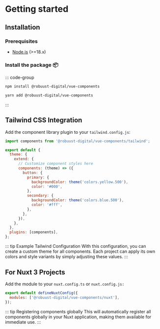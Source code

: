 # Getting started

## Installation

### Prerequisites

- [Node.js](https://nodejs.org/en/) (>=18.x)

### Install the package :package:

::: code-group

```bash [npm]
npm install @robuust-digital/vue-components
```

```bash [yarn]
yarn add @robuust-digital/vue-components
```

:::

## Tailwind CSS Integration

Add the component library plugin to your `tailwind.config.js`:


```javascript
import components from '@robuust-digital/vue-components/tailwind';

export default {
  theme: {
    extend: {
      // Customize component styles here
      components: (theme) => ({
        button: {
          primary: {
            backgroundColor: theme('colors.yellow.500'),
            color: '#000',
          },
          secondary: {
            backgroundColor: theme('colors.blue.500'),
            color: '#fff',
          },
        },
      }),
    },
  },
  plugins: [components],
};
```

::: tip Example Tailwind Configuration
With this configuration, you can create a custom theme for all components. Each project can apply its own colors and style variants by simply adjusting these values.
:::

## For Nuxt 3 Projects

Add the module to your `nuxt.config.ts` or `nuxt.config.js:`

```javascript
export default defineNuxtConfig({
  modules: ['@robuust-digital/vue-components/nuxt'],
});
```

::: tip Registering components globally
This will automatically register all components globally in your Nuxt application, making them available for immediate use.
:::
